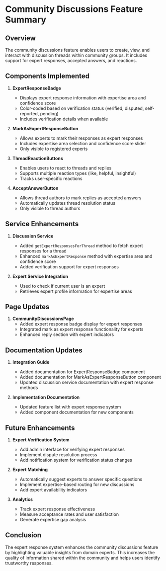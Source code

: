 # Community Discussions Feature Summary

## Overview

The community discussions feature enables users to create, view, and interact with discussion threads within community groups. It includes support for expert responses, accepted answers, and reactions.

## Components Implemented

1. **ExpertResponseBadge**
   - Displays expert response information with expertise area and confidence score
   - Color-coded based on verification status (verified, disputed, self-reported, pending)
   - Includes verification details when available

2. **MarkAsExpertResponseButton**
   - Allows experts to mark their responses as expert responses
   - Includes expertise area selection and confidence score slider
   - Only visible to registered experts

3. **ThreadReactionButtons**
   - Enables users to react to threads and replies
   - Supports multiple reaction types (like, helpful, insightful)
   - Tracks user-specific reactions

4. **AcceptAnswerButton**
   - Allows thread authors to mark replies as accepted answers
   - Automatically updates thread resolution status
   - Only visible to thread authors

## Service Enhancements

1. **Discussion Service**
   - Added `getExpertResponsesForThread` method to fetch expert responses for a thread
   - Enhanced `markAsExpertResponse` method with expertise area and confidence score
   - Added verification support for expert responses

2. **Expert Service Integration**
   - Used to check if current user is an expert
   - Retrieves expert profile information for expertise areas

## Page Updates

1. **CommunityDiscussionsPage**
   - Added expert response badge display for expert responses
   - Integrated mark as expert response functionality for experts
   - Enhanced reply section with expert indicators

## Documentation Updates

1. **Integration Guide**
   - Added documentation for ExpertResponseBadge component
   - Added documentation for MarkAsExpertResponseButton component
   - Updated discussion service documentation with expert response methods

2. **Implementation Documentation**
   - Updated feature list with expert response system
   - Added component documentation for new components

## Future Enhancements

1. **Expert Verification System**
   - Add admin interface for verifying expert responses
   - Implement dispute resolution process
   - Add notification system for verification status changes

2. **Expert Matching**
   - Automatically suggest experts to answer specific questions
   - Implement expertise-based routing for new discussions
   - Add expert availability indicators

3. **Analytics**
   - Track expert response effectiveness
   - Measure acceptance rates and user satisfaction
   - Generate expertise gap analysis

## Conclusion

The expert response system enhances the community discussions feature by highlighting valuable insights from domain experts. This increases the quality of information shared within the community and helps users identify trustworthy responses.
